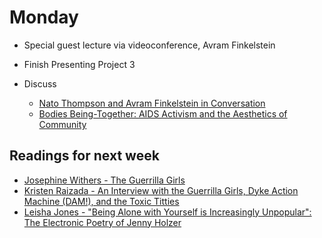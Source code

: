 # Monday

+ Special guest lecture via videoconference, Avram Finkelstein
+ Finish Presenting Project 3

+ Discuss
  + [Nato Thompson and Avram Finkelstein in Conversation](http://www.artnews.com/2017/12/19/artnews-accord-nato-thompson-avram-finkelstein-conversation/)
  + [Bodies Being-Together: AIDS Activism and the Aesthetics of Community](http://sites.uci.edu/transscripts/files/2014/10/2013_03_07.pdf)

## Readings for next week

+ [Josephine Withers - The Guerrilla Girls](../texts/withers_guerrilla-girls.pdf)
+ [Kristen Raizada - An Interview with the Guerrilla Girls, Dyke Action Machine (DAM!), and the Toxic Titties](../texts/raizada_gg-tt-dam.pdf)
+ [Leisha Jones - "Being Alone with Yourself is Increasingly Unpopular": The Electronic Poetry of Jenny Holzer](../texts/jones_holzer.pdf)
